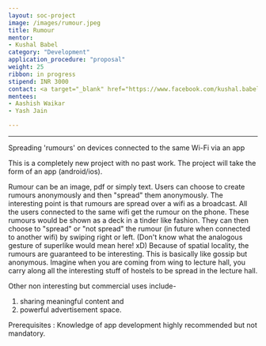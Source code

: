 ```yaml
---
layout: soc-project
image: /images/rumour.jpeg
title: Rumour
mentor: 
- Kushal Babel
category: "Development"
application_procedure: "proposal"
weight: 25
ribbon: in progress
stipend: INR 3000
contact: <a target="_blank" href="https://www.facebook.com/kushal.babel"> Kushal Babel </a>
mentees:
- Aashish Waikar
- Yash Jain

---
```


---
Spreading 'rumours' on devices connected to the same Wi-Fi via an app


<!--break-->
This is a completely new project with no past work.
The project will take the form of an app (android/ios). 

<!--break-->

Rumour can be an image, pdf or simply text. Users can choose to create rumours anonymously and then "spread" them anonymously. The interesting point is that rumours are spread over a wifi as a broadcast. All the users connected to the same wifi get the rumour on the phone. These rumours would be shown as a deck in a tinder like fashion. They can then choose to "spread" or "not spread" the rumour (in future when connected to another wifi) by swiping right or left. (Don't know what the analogous gesture of superlike would mean here! xD) Because of spatial locality, the rumours are guaranteed to be interesting. This is basically like gossip but anonymous. Imagine when you are coming from wing to lecture hall, you carry along all the interesting stuff of hostels to be spread in the lecture hall.

<!--break-->

Other non interesting but commercial uses include- 
1. sharing meaningful content and 
2. powerful advertisement space.

<!--break-->

Prerequisites : Knowledge of app development highly recommended but not mandatory.
